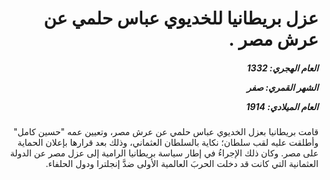 <h1 dir="rtl">عزل بريطانيا للخديوي عباس حلمي عن عرش مصر .</h1>

<h5 dir="rtl">العام الهجري:  1332

الشهر القمري: صفر

العام الميلادي: 1914</h5>

<p dir="rtl">قامت بريطانيا بعزل الخديوي عباس حلمي عن عرش مصر، وتعيين عمه "حسين كامل" وأطلقت عليه لقب سلطان؛ نكاية بالسلطان العثماني، وذلك بعد قرارها بإعلان الحماية على مصر. وكان ذلك الإجراءُ في إطار سياسة بريطانيا الرامية إلى عزل مصر عن الدولة العثمانية التي كانت قد دخلت الحربَ العالمية الأولى ضدَّ إنجلترا ودول الحلفاء.</p></br>
